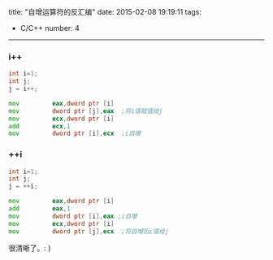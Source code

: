 title: "自增运算符的反汇编"
date: 2015-02-08 19:19:11
tags:
  - C/C++
number: 4
---

### i++

``` c
int i=1;
int j;
j = i++;
```

``` asm
mov         eax,dword ptr [i]  
mov         dword ptr [j],eax  ;将i值赋值给j
mov         ecx,dword ptr [i]  
add         ecx,1                    
mov         dword ptr [i],ecx  ;i自增
```
### ++i

``` c
int i=1;
int j;
j = ++i;
```

``` asm
mov         eax,dword ptr [i]  
add         eax,1  
mov         dword ptr [i],eax ;i自增 
mov         ecx,dword ptr [i]  
mov         dword ptr [j],ecx  ;将自增后i值给j
```

很清晰了。: )
